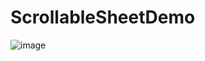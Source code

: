 # ScrollableSheetDemo
![image](https://user-images.githubusercontent.com/43597747/175207180-5d09c7ec-52a5-416c-ac29-914feaa56534.png)
